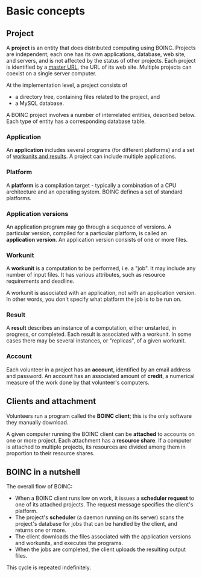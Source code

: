 # Basic concepts

## Project

A **project** is an entity that does distributed computing using BOINC.
Projects are independent; each one has its own applications, database, web site, and servers,
and is not affected by the status of other projects.
Each project is identified by a [master URL](ServerComponents),
the URL of its web site.
Multiple projects can coexist on a single server computer.

At the implementation level, a project consists of
* a directory tree, containing files related to the project, and
* a MySQL database.


A BOINC project involves a number of interrelated entities, described below.
Each type of entity has a corresponding database table.

### Application

An **application** includes several programs (for different platforms)
and a set of [workunits and results](JobIn).
A project can include multiple applications.

### Platform

A **platform** is a compilation target - typically a combination of a CPU architecture and an operating system.
BOINC defines a set of standard platforms.

### Application versions

An application program may go through a sequence of versions.
A particular version, compiled for a particular platform,
is called an **application version**.
An application version consists of one or more files.

### Workunit

A **workunit** is a computation to be performed, i.e. a "job".
It may include any number of input files.
It has various attributes, such as resource requirements and deadline.

A workunit is associated with an application, not with an application version.
In other words, you don't specify what platform the job is to be run on.

### Result

A **result** describes an instance of a computation, either unstarted, in progress, or completed.
Each result is associated with a workunit.
In some cases there may be several instances, or "replicas", of a given workunit.

### Account

Each volunteer in a project has an **account**, identified by an email address and password.
An account has an associated amount of **credit**,
a numerical measure of the work done by that volunteer's computers.

## Clients and attachment

Volunteers run a program called the **BOINC client**;
this is the only software they manually download.

A given computer running the BOINC client can be **attached** to
accounts on one or more project.
Each attachment has a **resource share**.
If a computer is attached to multiple projects,
its resources are divided among them in proportion
to their resource shares.

## BOINC in a nutshell

The overall flow of BOINC:

* When a BOINC client runs low on work, it issues a **scheduler request** to one of its attached projects.  The request message specifies the client's platform.
* The project's **scheduler** (a daemon running on its server) scans the project's database for jobs that can be handled by the client, and returns one or more.
* The client downloads the files associated with the application versions and workunits, and executes the programs.
* When the jobs are completed, the client uploads the resulting output files.

This cycle is repeated indefinitely.

